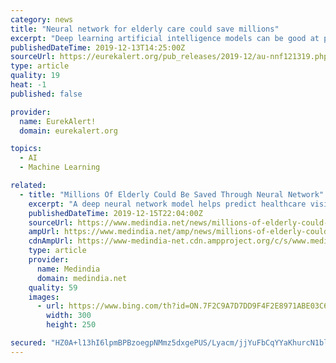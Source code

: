 ```yaml
---
category: news
title: "Neural network for elderly care could save millions"
excerpt: "Deep learning artificial intelligence models can be good at predicting the future given previous ... However, this is the first proof-of-concept that deep neural networks have the potential to significantly improve the accuracy of such models. 'Without a risk adjustment model, healthcare providers whose patients are ill more often than average ..."
publishedDateTime: 2019-12-13T14:25:00Z
sourceUrl: https://eurekalert.org/pub_releases/2019-12/au-nnf121319.php
type: article
quality: 19
heat: -1
published: false

provider:
  name: EurekAlert!
  domain: eurekalert.org

topics:
  - AI
  - Machine Learning

related:
  - title: "Millions Of Elderly Could Be Saved Through Neural Network"
    excerpt: "A deep neural network model helps predict healthcare visits by elderly people, with the potential to save millions. If healthcare providers could accurately predict how their services would be used, they could save large sums of money by not having to allocate funds unnecessarily. Deep learning artificial intelligence models can be good at ..."
    publishedDateTime: 2019-12-15T22:04:00Z
    sourceUrl: https://www.medindia.net/news/millions-of-elderly-could-be-saved-through-neural-network-192046-1.htm
    ampUrl: https://www.medindia.net/amp/news/millions-of-elderly-could-be-saved-through-neural-network-192046-1.htm
    cdnAmpUrl: https://www-medindia-net.cdn.ampproject.org/c/s/www.medindia.net/amp/news/millions-of-elderly-could-be-saved-through-neural-network-192046-1.htm
    type: article
    provider:
      name: Medindia
      domain: medindia.net
    quality: 59
    images:
      - url: https://www.bing.com/th?id=ON.7F2C9A7D7DD9F4F2E8971ABE03C65014
        width: 300
        height: 250

secured: "HZ0A+l13hI6lpmBPBzoegpNMmz5dxgePUS/Lyacm/jjYuFbCqYYaKhurcN1bluAVzKhpgq9yxVNDDLQCqpBYKf2ney9HKOy1fneoR3wsQA1Rbo3tSBUwG36L9QMY31/txh7lWoH6szZdFScaeUbJK95oKHE+AOkv+4oDzaxk+J8qxhYDkJs/ou8psBDbW/bo8/rnv6CsA1Nh0L6KhfOS3m5VSCKQYPr5iPjAyxbWXvun/xgMyIp04ULg5iRQ8LZBehUkxarg2BMxavhZ+/Lxhg==;LVZQaI3JhFJyX2MOfaFYnQ=="
---
```


